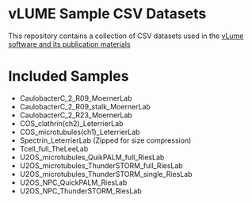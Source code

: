 # vLUME Sample CSV Datasets
This repository contains a collection of CSV datasets used in the [vLume software and its publication materials](https://github.com/lumevr/vLume)


# Included Samples
- CaulobacterC_2_R09_MoernerLab  
- CaulobacterC_2_R09_stalk_MoernerLab  
- CaulobacterC_2_R23_MoernerLab  
- COS_clathrin(ch2)_LeterrierLab  
- COS_microtubules(ch1)_LeterrierLab  
- Spectrin_LeterrierLab (Zipped for size compression)  
- Tcell_full_TheLeeLab  
- U2OS_microtubules_QuikPALM_full_RiesLab  
- U2OS_microtubules_ThunderSTORM_full_RiesLab  
- U2OS_microtubules_ThunderSTORM_single_RiesLab  
- U2OS_NPC_QuickPALM_RiesLab  
- U2OS_NPC_ThunderSTORM_RiesLab  
